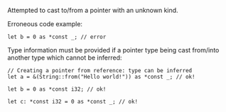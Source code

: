 Attempted to cast to/from a pointer with an unknown kind.

Erroneous code example:

```compile_fail,E0641
let b = 0 as *const _; // error
```

Type information must be provided if a pointer type being cast from/into another
type which cannot be inferred:

```
// Creating a pointer from reference: type can be inferred
let a = &(String::from("Hello world!")) as *const _; // ok!

let b = 0 as *const i32; // ok!

let c: *const i32 = 0 as *const _; // ok!
```
